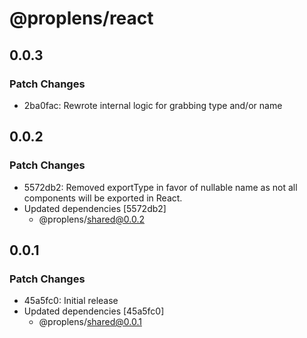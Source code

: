 # @proplens/react

## 0.0.3

### Patch Changes

- 2ba0fac: Rewrote internal logic for grabbing type and/or name

## 0.0.2

### Patch Changes

- 5572db2: Removed exportType in favor of nullable name as not all components will be exported in React.
- Updated dependencies [5572db2]
  - @proplens/shared@0.0.2

## 0.0.1

### Patch Changes

- 45a5fc0: Initial release
- Updated dependencies [45a5fc0]
  - @proplens/shared@0.0.1
